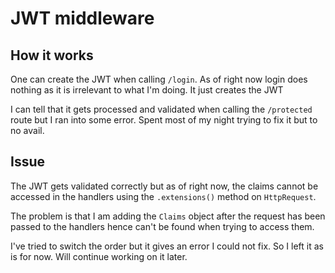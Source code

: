 # JWT middleware

## How it works
One can create the JWT when calling `/login`. As of right now login does nothing as it is irrelevant to what I'm doing. It just creates the JWT

I can tell that it gets processed and validated when calling the  `/protected` route but I ran into some error. Spent most of my night trying to fix it but to no avail.

## Issue

The JWT gets validated correctly but as of right now, the claims cannot be accessed in the handlers using the `.extensions()` method on `HttpRequest`.

The problem is that I am adding the `Claims` object after the request has been passed to the handlers hence can't be found when trying to access them. 

I've tried to switch the order but it gives an error I could not fix. So I left it as is for now. Will continue working on it later. 